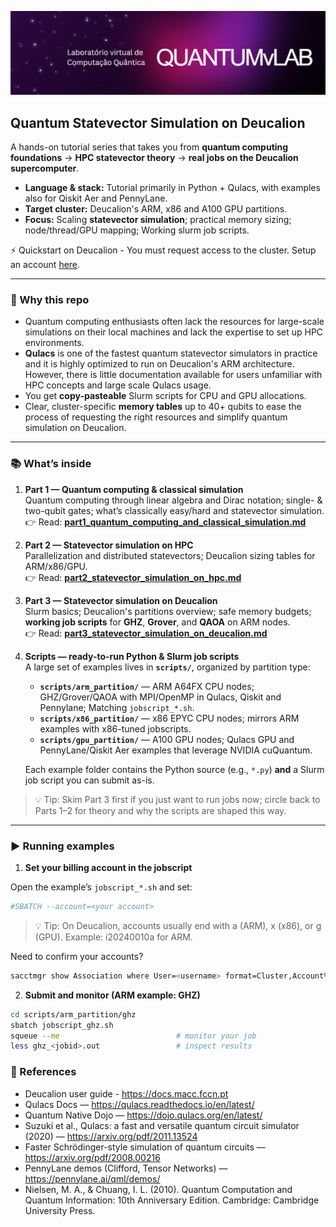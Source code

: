 <p align="center">
  <img src="images/QuantumLab_FCT.svg" alt="HPC-Quantum — Statevector Simulation on Deucalion" width="900">
</p>

## Quantum Statevector Simulation on Deucalion

A hands-on tutorial series that takes you from **quantum computing foundations** → **HPC statevector theory** → **real jobs on the Deucalion supercomputer**.

- **Language & stack:** Tutorial primarily in Python + Qulacs, with examples also for Qiskit Aer and PennyLane.
- **Target cluster:** Deucalion's ARM, x86 and A100 GPU partitions.
- **Focus:** Scaling **statevector simulation**; practical memory sizing; node/thread/GPU mapping; Working slurm job scripts.

⚡ Quickstart on Deucalion - You must request access to the cluster. Setup an account [here](https://docs.macc.fccn.pt/start/).

---

### 🔎 Why this repo

- Quantum computing enthusiasts often lack the resources for large-scale simulations on their local machines and lack the expertise to set up HPC environments.
- **Qulacs** is one of the fastest quantum statevector simulators in practice and it is highly optimized to run on Deucalion's ARM architecture. However, there is little documentation available for users unfamiliar with HPC concepts and large scale Qulacs usage.
- You get **copy-pasteable** Slurm scripts for CPU and GPU allocations.
- Clear, cluster-specific **memory tables** up to 40+ qubits to ease the process of requesting the right resources and simplify quantum simulation on Deucalion.

---

### 📚 What’s inside

1. **Part 1 — Quantum computing & classical simulation**  
   Quantum computing through linear algebra and Dirac notation; single- & two-qubit gates; what’s classically easy/hard and statevector simulation.  
   👉 Read: **[part1_quantum_computing_and_classical_simulation.md](part1_quantum_computing_and_classical_simulation.md)**  

2. **Part 2 — Statevector simulation on HPC**  
   Parallelization and distributed statevectors; Deucalion sizing tables for ARM/x86/GPU.  
   👉 Read: **[part2_statevector_simulation_on_hpc.md](part2_statevector_simulation_on_hpc.md)**  

3. **Part 3 — Statevector simulation on Deucalion**  
   Slurm basics; Deucalion's partitions overview; safe memory budgets; **working job scripts** for **GHZ**, **Grover**, and **QAOA** on ARM nodes.  
   👉 Read: **[part3_statevector_simulation_on_deucalion.md](part3_statevector_simulation_on_deucalion.md)**  

4. **Scripts — ready-to-run Python & Slurm job scripts**  
   A large set of examples lives in **`scripts/`**, organized by partition type:
   - **`scripts/arm_partition/`** — ARM A64FX CPU nodes; GHZ/Grover/QAOA with MPI/OpenMP in Qulacs, Qiskit and Pennylane; Matching `jobscript_*.sh`. 
   - **`scripts/x86_partition/`** — x86 EPYC CPU nodes; mirrors ARM examples with x86-tuned jobscripts.
   - **`scripts/gpu_partition/`** — A100 GPU nodes; Qulacs GPU and PennyLane/Qiskit Aer examples that leverage NVIDIA cuQuantum.
  
   Each example folder contains the Python source (e.g., `*.py`) **and** a Slurm job script you can submit as-is.
> 💡 Tip: Skim Part 3 first if you just want to run jobs now; circle back to Parts 1–2 for theory and why the scripts are shaped this way.

---


### ▶️ Running examples

1) **Set your billing account in the jobscript**

Open the example’s `jobscript_*.sh` and set:

```bash
#SBATCH --account=<your account>
```

> 💡 Tip: On Deucalion, accounts usually end with a (ARM), x (x86), or g (GPU). Example: i20240010a for ARM.

Need to confirm your accounts?

```bash
sacctmgr show Association where User=<username> format=Cluster,Account%30,User
```

2)	**Submit and monitor (ARM example: GHZ)**

```bash
cd scripts/arm_partition/ghz
sbatch jobscript_ghz.sh
squeue --me                          # monitor your job
less ghz_<jobid>.out                 # inspect results
```


### 🔖 References
- Deucalion user guide - https://docs.macc.fccn.pt
- Qulacs Docs — https://qulacs.readthedocs.io/en/latest/
- Quantum Native Dojo — https://dojo.qulacs.org/en/latest/
- Suzuki et al., Qulacs: a fast and versatile quantum circuit simulator (2020) — https://arxiv.org/pdf/2011.13524
- Faster Schrödinger-style simulation of quantum circuits — https://arxiv.org/pdf/2008.00216
- PennyLane demos (Clifford, Tensor Networks) — https://pennylane.ai/qml/demos/
- Nielsen, M. A., & Chuang, I. L. (2010). Quantum Computation and Quantum Information: 10th Anniversary Edition. Cambridge: Cambridge University Press.
